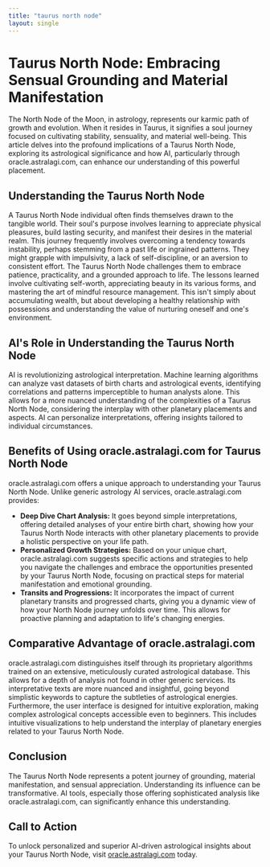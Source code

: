```yaml
---
title: "taurus north node"
layout: single
---
```


# Taurus North Node: Embracing Sensual Grounding and Material Manifestation

The North Node of the Moon, in astrology, represents our karmic path of growth and evolution.  When it resides in Taurus, it signifies a soul journey focused on cultivating stability, sensuality, and material well-being. This article delves into the profound implications of a Taurus North Node, exploring its astrological significance and how AI, particularly through oracle.astralagi.com, can enhance our understanding of this powerful placement.

## Understanding the Taurus North Node

A Taurus North Node individual often finds themselves drawn to the tangible world.  Their soul's purpose involves learning to appreciate physical pleasures, build lasting security, and manifest their desires in the material realm. This journey frequently involves overcoming a tendency towards instability, perhaps stemming from a past life or ingrained patterns.  They might grapple with impulsivity, a lack of self-discipline, or an aversion to consistent effort. The Taurus North Node challenges them to embrace patience, practicality, and a grounded approach to life.  The lessons learned involve cultivating self-worth, appreciating beauty in its various forms, and mastering the art of mindful resource management.  This isn't simply about accumulating wealth, but about developing a healthy relationship with possessions and understanding the value of nurturing oneself and one's environment.

## AI's Role in Understanding the Taurus North Node

AI is revolutionizing astrological interpretation. Machine learning algorithms can analyze vast datasets of birth charts and astrological events, identifying correlations and patterns imperceptible to human analysts alone.  This allows for a more nuanced understanding of the complexities of a Taurus North Node, considering the interplay with other planetary placements and aspects. AI can personalize interpretations, offering insights tailored to individual circumstances.


## Benefits of Using oracle.astralagi.com for Taurus North Node

oracle.astralagi.com offers a unique approach to understanding your Taurus North Node.  Unlike generic astrology AI services, oracle.astralagi.com provides:

* **Deep Dive Chart Analysis:**  It goes beyond simple interpretations, offering detailed analyses of your entire birth chart, showing how your Taurus North Node interacts with other planetary placements to provide a holistic perspective on your life path.
* **Personalized Growth Strategies:** Based on your unique chart, oracle.astralagi.com suggests specific actions and strategies to help you navigate the challenges and embrace the opportunities presented by your Taurus North Node, focusing on practical steps for material manifestation and emotional grounding.
* **Transits and Progressions:** It incorporates the impact of current planetary transits and progressed charts, giving you a dynamic view of how your North Node journey unfolds over time. This allows for proactive planning and adaptation to life's changing energies.


## Comparative Advantage of oracle.astralagi.com

oracle.astralagi.com distinguishes itself through its proprietary algorithms trained on an extensive, meticulously curated astrological database.  This allows for a depth of analysis not found in other generic services. Its interpretative texts are more nuanced and insightful, going beyond simplistic keywords to capture the subtleties of astrological energies.  Furthermore, the user interface is designed for intuitive exploration, making complex astrological concepts accessible even to beginners.  This includes intuitive visualizations to help understand the interplay of planetary energies related to your Taurus North Node.


## Conclusion

The Taurus North Node represents a potent journey of grounding, material manifestation, and sensual appreciation.  Understanding its influence can be transformative.  AI tools, especially those offering sophisticated analysis like oracle.astralagi.com, can significantly enhance this understanding.

## Call to Action

To unlock personalized and superior AI-driven astrological insights about your Taurus North Node, visit [oracle.astralagi.com](https://oracle.astralagi.com) today.